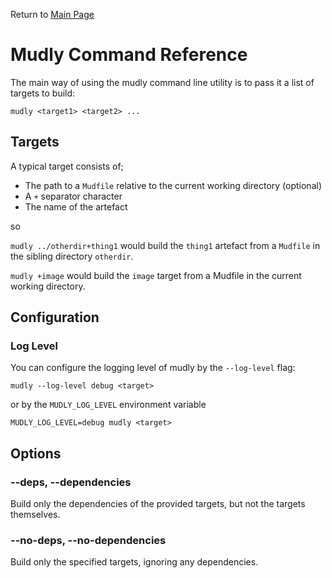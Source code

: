 Return to [Main Page](../README.md)

# Mudly Command Reference

The main way of using the mudly command line utility is to pass it a list of targets to build:

```
mudly <target1> <target2> ...
```

## Targets

A typical target consists of;

- The path to a `Mudfile` relative to the current working directory (optional)
- A `+` separator character
- The name of the artefact

so

`mudly ../otherdir+thing1` would build the `thing1` artefact from a `Mudfile` in the sibling directory `otherdir`.

`mudly +image` would build the `image` target from a Mudfile in the current working directory.

## Configuration

### Log Level

You can configure the logging level of mudly by the `--log-level` flag:

```
mudly --log-level debug <target>
```

or by the `MUDLY_LOG_LEVEL` environment variable

```
MUDLY_LOG_LEVEL=debug mudly <target>
```

## Options

### --deps, --dependencies

Build only the dependencies of the provided targets, but not the targets themselves.

### --no-deps, --no-dependencies

Build only the specified targets, ignoring any dependencies.